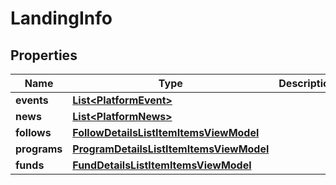 # LandingInfo

## Properties
Name | Type | Description | Notes
------------ | ------------- | ------------- | -------------
**events** | [**List&lt;PlatformEvent&gt;**](PlatformEvent.md) |  |  [optional]
**news** | [**List&lt;PlatformNews&gt;**](PlatformNews.md) |  |  [optional]
**follows** | [**FollowDetailsListItemItemsViewModel**](FollowDetailsListItemItemsViewModel.md) |  |  [optional]
**programs** | [**ProgramDetailsListItemItemsViewModel**](ProgramDetailsListItemItemsViewModel.md) |  |  [optional]
**funds** | [**FundDetailsListItemItemsViewModel**](FundDetailsListItemItemsViewModel.md) |  |  [optional]
